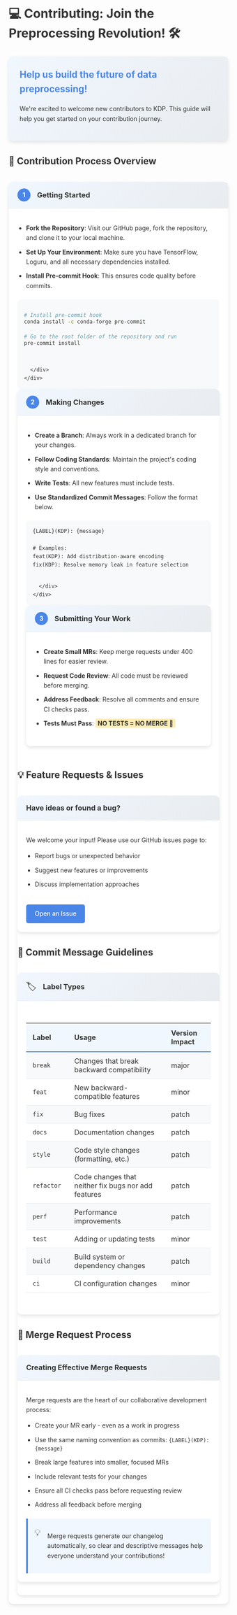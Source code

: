 # 💻 Contributing: Join the Preprocessing Revolution! 🛠️

<div class="intro-container">
  <div class="intro-content">
    <h2>Help us build the future of data preprocessing!</h2>
    <p>We're excited to welcome new contributors to KDP. This guide will help you get started on your contribution journey.</p>
  </div>
</div>

## 🏁 Contribution Process Overview

<div class="steps-container">
  <div class="step-card">
    <div class="step-header">
      <span class="step-number">1</span>
      <h3>Getting Started</h3>
    </div>
    <div class="step-content">
      <ul class="feature-list">
        <li><strong>Fork the Repository</strong>: Visit our GitHub page, fork the repository, and clone it to your local machine.</li>
        <li><strong>Set Up Your Environment</strong>: Make sure you have TensorFlow, Loguru, and all necessary dependencies installed.</li>
        <li><strong>Install Pre-commit Hook</strong>: This ensures code quality before commits.</li>
      </ul>
      <div class="code-container">

```bash
# Install pre-commit hook
conda install -c conda-forge pre-commit

# Go to the root folder of the repository and run
pre-commit install
```

      </div>
    </div>
  </div>

  <div class="step-card">
    <div class="step-header">
      <span class="step-number">2</span>
      <h3>Making Changes</h3>
    </div>
    <div class="step-content">
      <ul class="feature-list">
        <li><strong>Create a Branch</strong>: Always work in a dedicated branch for your changes.</li>
        <li><strong>Follow Coding Standards</strong>: Maintain the project's coding style and conventions.</li>
        <li><strong>Write Tests</strong>: All new features must include tests.</li>
        <li><strong>Use Standardized Commit Messages</strong>: Follow the format below.</li>
      </ul>
      <div class="code-container">

```
{LABEL}(KDP): {message}

# Examples:
feat(KDP): Add distribution-aware encoding
fix(KDP): Resolve memory leak in feature selection
```

      </div>
    </div>
  </div>

  <div class="step-card">
    <div class="step-header">
      <span class="step-number">3</span>
      <h3>Submitting Your Work</h3>
    </div>
    <div class="step-content">
      <ul class="feature-list">
        <li><strong>Create Small MRs</strong>: Keep merge requests under 400 lines for easier review.</li>
        <li><strong>Request Code Review</strong>: All code must be reviewed before merging.</li>
        <li><strong>Address Feedback</strong>: Resolve all comments and ensure CI checks pass.</li>
        <li><strong>Tests Must Pass</strong>: <span class="highlight">NO TESTS = NO MERGE 🚨</span></li>
      </ul>
    </div>
  </div>
</div>

## 💡 Feature Requests & Issues

<div class="feature-showcase">
  <div class="feature-header">
    <h3>Have ideas or found a bug?</h3>
  </div>
  <div class="feature-content">
    <p>We welcome your input! Please use our GitHub issues page to:</p>
    <ul class="feature-list">
      <li>Report bugs or unexpected behavior</li>
      <li>Suggest new features or improvements</li>
      <li>Discuss implementation approaches</li>
    </ul>
    <a href="https://github.com/piotrlaczkowski/keras-data-processor/issues" class="action-button">Open an Issue</a>
  </div>
</div>

## 📝 Commit Message Guidelines

<div class="examples-container">
  <div class="example-card">
    <div class="example-header">
      <span class="example-icon">🏷️</span>
      <h3>Label Types</h3>
    </div>
    <div class="example-content">
      <div class="table-container">
        <table>
          <tr>
            <th>Label</th>
            <th>Usage</th>
            <th>Version Impact</th>
          </tr>
          <tr>
            <td><code>break</code></td>
            <td>Changes that break backward compatibility</td>
            <td>major</td>
          </tr>
          <tr>
            <td><code>feat</code></td>
            <td>New backward-compatible features</td>
            <td>minor</td>
          </tr>
          <tr>
            <td><code>fix</code></td>
            <td>Bug fixes</td>
            <td>patch</td>
          </tr>
          <tr>
            <td><code>docs</code></td>
            <td>Documentation changes</td>
            <td>patch</td>
          </tr>
          <tr>
            <td><code>style</code></td>
            <td>Code style changes (formatting, etc.)</td>
            <td>patch</td>
          </tr>
          <tr>
            <td><code>refactor</code></td>
            <td>Code changes that neither fix bugs nor add features</td>
            <td>patch</td>
          </tr>
          <tr>
            <td><code>perf</code></td>
            <td>Performance improvements</td>
            <td>patch</td>
          </tr>
          <tr>
            <td><code>test</code></td>
            <td>Adding or updating tests</td>
            <td>minor</td>
          </tr>
          <tr>
            <td><code>build</code></td>
            <td>Build system or dependency changes</td>
            <td>patch</td>
          </tr>
          <tr>
            <td><code>ci</code></td>
            <td>CI configuration changes</td>
            <td>minor</td>
          </tr>
        </table>
      </div>
    </div>
  </div>
</div>

## 🔄 Merge Request Process

<div class="feature-showcase">
  <div class="feature-header">
    <h3>Creating Effective Merge Requests</h3>
  </div>
  <div class="feature-content">
    <p>Merge requests are the heart of our collaborative development process:</p>
    <ul class="feature-list">
      <li>Create your MR early - even as a work in progress</li>
      <li>Use the same naming convention as commits: <code>{LABEL}(KDP): {message}</code></li>
      <li>Break large features into smaller, focused MRs</li>
      <li>Include relevant tests for your changes</li>
      <li>Ensure all CI checks pass before requesting review</li>
      <li>Address all feedback before merging</li>
    </ul>
    <div class="tip-box">
      <span class="tip-icon">💡</span>
      <p>Merge requests generate our changelog automatically, so clear and descriptive messages help everyone understand your contributions!</p>
    </div>
  </div>
</div>

<style>
/* Base styling */
body {
  font-family: -apple-system, BlinkMacSystemFont, "Segoe UI", Roboto, Helvetica, Arial, sans-serif;
  line-height: 1.6;
  color: #333;
}

/* Intro section */
.intro-container {
  background: linear-gradient(135deg, #f0f7ff 0%, #e9ecef 100%);
  border-radius: 10px;
  padding: 25px;
  margin: 30px 0;
  box-shadow: 0 4px 8px rgba(0,0,0,0.1);
}

.intro-content h2 {
  margin-top: 0;
  color: #4a86e8;
}

/* Step cards */
.steps-container {
  display: flex;
  flex-direction: column;
  gap: 25px;
  margin: 30px 0;
}

.step-card {
  background-color: #fff;
  border-radius: 10px;
  overflow: hidden;
  box-shadow: 0 4px 8px rgba(0,0,0,0.1);
  transition: transform 0.3s ease, box-shadow 0.3s ease;
}

.step-card:hover {
  transform: translateY(-5px);
  box-shadow: 0 8px 16px rgba(0,0,0,0.1);
}

.step-header {
  display: flex;
  align-items: center;
  padding: 15px 20px;
  background: linear-gradient(135deg, #f0f7ff 0%, #e9ecef 100%);
  border-bottom: 1px solid #e9ecef;
}

.step-number {
  display: flex;
  align-items: center;
  justify-content: center;
  width: 30px;
  height: 30px;
  background-color: #4a86e8;
  color: white;
  border-radius: 50%;
  margin-right: 15px;
  font-weight: bold;
}

.step-header h3 {
  margin: 0;
  color: #333;
}

.step-content {
  padding: 20px;
}

/* Feature list */
.feature-list {
  padding-left: 20px;
  margin-bottom: 20px;
}

.feature-list li {
  margin-bottom: 10px;
}

/* Code containers */
.code-container {
  background-color: #f8f9fa;
  border-radius: 8px;
  overflow: hidden;
  margin-top: 15px;
}

.code-container pre {
  margin: 0;
  padding: 15px;
}

/* Feature showcase */
.feature-showcase {
  background-color: #fff;
  border-radius: 10px;
  overflow: hidden;
  box-shadow: 0 4px 8px rgba(0,0,0,0.1);
  margin: 30px 0;
  transition: transform 0.3s ease, box-shadow 0.3s ease;
}

.feature-showcase:hover {
  transform: translateY(-5px);
  box-shadow: 0 8px 16px rgba(0,0,0,0.1);
}

.feature-header {
  padding: 15px 20px;
  background: linear-gradient(135deg, #f0f7ff 0%, #e9ecef 100%);
  border-bottom: 1px solid #e9ecef;
}

.feature-header h3 {
  margin: 0;
  color: #333;
}

.feature-content {
  padding: 20px;
}

/* Examples section */
.examples-container {
  display: grid;
  grid-template-columns: 1fr;
  gap: 20px;
  margin: 30px 0;
}

.example-card {
  background-color: #fff;
  border-radius: 10px;
  overflow: hidden;
  box-shadow: 0 4px 8px rgba(0,0,0,0.1);
  transition: transform 0.3s ease, box-shadow 0.3s ease;
}

.example-card:hover {
  transform: translateY(-5px);
  box-shadow: 0 8px 16px rgba(0,0,0,0.1);
}

.example-header {
  display: flex;
  align-items: center;
  padding: 15px 20px;
  background: linear-gradient(135deg, #f0f7ff 0%, #e9ecef 100%);
  border-bottom: 1px solid #e9ecef;
}

.example-icon {
  font-size: 1.5em;
  margin-right: 15px;
}

.example-header h3 {
  margin: 0;
  color: #333;
}

.example-content {
  padding: 20px;
}

/* Table styling */
.table-container {
  overflow-x: auto;
  margin: 15px 0;
}

table {
  width: 100%;
  border-collapse: collapse;
  margin: 15px 0;
}

th {
  background-color: #f0f7ff;
  text-align: left;
  padding: 12px 15px;
  border-bottom: 2px solid #4a86e8;
}

td {
  padding: 10px 15px;
  border-bottom: 1px solid #e9ecef;
}

tr:nth-child(even) {
  background-color: #f8f9fa;
}

tr:hover {
  background-color: #f0f7ff;
}

/* Buttons */
.action-button {
  display: inline-block;
  background-color: #4a86e8;
  color: white;
  padding: 10px 20px;
  border-radius: 5px;
  text-decoration: none;
  font-weight: 500;
  margin-top: 15px;
  transition: background-color 0.3s ease;
}

.action-button:hover {
  background-color: #3a76d8;
}

/* Tip box */
.tip-box {
  background-color: #f0f7ff;
  border-left: 4px solid #4a86e8;
  padding: 15px;
  margin-top: 20px;
  border-radius: 0 5px 5px 0;
  display: flex;
  align-items: flex-start;
}

.tip-icon {
  font-size: 1.5em;
  margin-right: 15px;
}

.highlight {
  background-color: #ffecb3;
  padding: 2px 5px;
  border-radius: 3px;
  font-weight: bold;
}

/* Responsive adjustments */
@media (max-width: 768px) {
  .examples-container {
    grid-template-columns: 1fr;
  }
}
</style>
